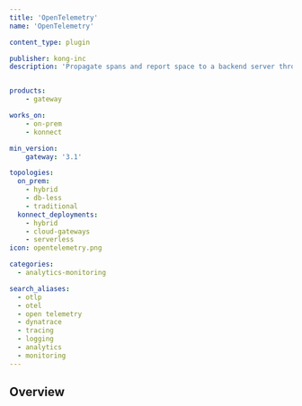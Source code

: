```yaml
---
title: 'OpenTelemetry'
name: 'OpenTelemetry'

content_type: plugin

publisher: kong-inc
description: 'Propagate spans and report space to a backend server through OTLP protocol.'


products:
    - gateway

works_on:
    - on-prem
    - konnect

min_version:
    gateway: '3.1'

topologies:
  on_prem:
    - hybrid
    - db-less
    - traditional
  konnect_deployments:
    - hybrid
    - cloud-gateways
    - serverless
icon: opentelemetry.png

categories:
  - analytics-monitoring

search_aliases:
  - otlp
  - otel
  - open telemetry
  - dynatrace
  - tracing
  - logging
  - analytics
  - monitoring
---
```


## Overview
